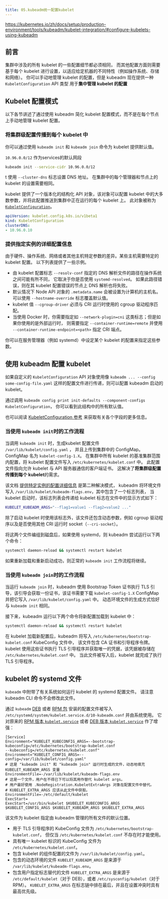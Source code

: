 ```yaml
---
title: 05.kubeadm统一配置kubelet
---
```




https://kubernetes.io/zh/docs/setup/production-environment/tools/kubeadm/kubelet-integration/#configure-kubelets-using-kubeadm

## 前言

集群中涉及的所有 kubelet 的一些配置细节都必须相同， 而其他配置方面则需要基于每个 kubelet 进行设置，以适应给定机器的不同特性（例如操作系统、存储和网络）。 你可以手动地管理 kubelet 的配置，但是 kubeadm 现在提供一种 `KubeletConfiguration` API 类型 用于**集中管理 kubelet 的配置**

## Kubelet 配置模式

以下各节讲述了通过使用 kubeadm 简化 kubelet 配置模式，而不是在每个节点上手动地管理 kubelet 配置。

### 将集群级配置传播到每个 kubelet 中

你可以通过使用 `kubeadm init` 和 `kubeadm join` 命令为 kubelet 提供默认值。

 `10.96.0.0/12` 作为services的默认网段

```bash
kubeadm init --service-cidr 10.96.0.0/12
```

t 使用 `--cluster-dns` 标志设置 DNS 地址。 在集群中的每个管理器和节点上的 kubelet 的设置需要相同。 

kubelet 提供了一个版本化的结构化 API 对象，该对象可以配置 kubelet 中的大多数参数，并将此配置推送到集群中正在运行的每个 kubelet 上。 此对象被称为 [`KubeletConfiguration`](https://kubernetes.io/zh/docs/reference/config-api/kubelet-config.v1beta1/)。 

```yaml
apiVersion: kubelet.config.k8s.io/v1beta1
kind: KubeletConfiguration
clusterDNS:
- 10.96.0.10
```

### 提供指定实例的详细配置信息

由于硬件、操作系统、网络或者其他主机特定参数的差异。某些主机需要特定的 kubelet 配置。 以下列表提供了一些示例。

- 由 kubelet 配置标志 `--resolv-conf` 指定的 DNS 解析文件的路径在操作系统之间可能有所不同， 它取决于你是否使用 `systemd-resolved`。 如果此路径错误，则在其 kubelet 配置错误的节点上 DNS 解析也将失败。
- 默认情况下 Node API 对象的 `.metadata.name` 会被设置为计算机的主机名。 可以使用 `--hostname-override` 标志覆盖默认值。
- kubelet 值 `--cgroup-driver` 必须与 CRI 运行时使用的 cgroup 驱动程序匹配。
- 当使用 Docker 时，你需要指定如 `--network-plugin=cni` 这类标志；但是如果你使用的是外部运行时， 则需要指定 `--container-runtime=remote` 并使用 `--container-runtime-endpoint=<path>` 指定 CRI 端点。

你可以在服务管理器（例如 systemd）中设定某个 kubelet 的配置来指定这些参数。

## 使用 kubeadm 配置 kubelet

如果自定义的 `KubeletConfiguration` API 对象使用像  `kubeadm ... --config some-config-file.yaml` 这样的配置文件进行传递，则可以配置 kubeadm 启动的 kubelet。

通过调用 `kubeadm config print init-defaults --component-configs KubeletConfiguration`， 你可以看到此结构中的所有默认值。

也可以阅读 [KubeletConfiguration 参考](https://kubernetes.io/docs/reference/config-api/kubelet-config.v1beta1/) 来获取有关各个字段的更多信息。

### 当使用 `kubeadm init`时的工作流程

当调用 `kubeadm init` 时，生成kubelet 配置文件 `/var/lib/kubelet/config.yaml` ， 并且上传到集群中的 ConfigMap。 ConfigMap 名为 `kubelet-config-1.X`。 在集群中所有 kubelet 的基准集群范围内配置，将 kubelet 配置文件写入 `/etc/kubernetes/kubelet.conf` 中。 此配置文件指向允许 kubelet 与 API 服务器通信的客户端证书。 这解决了**将集群级配置传播到每个 kubelet**的需求。

该文档 [提供特定实例的配置详细信息](https://kubernetes.io/zh/docs/setup/production-environment/tools/kubeadm/kubelet-integration/#providing-instance-specific-configuration-details) 是第二种解决模式， kubeadm 将环境文件写入 `/var/lib/kubelet/kubeadm-flags.env`，其中包含了一个标志列表， 当 kubelet 启动时，该标志列表会传递给 kubelet 标志在文件中的显示方式如下：

```bash
KUBELET_KUBEADM_ARGS="--flag1=value1 --flag2=value2 ..."
```

除了启动 kubelet 时使用该标志外，该文件还包含动态参数，例如 cgroup 驱动程序以及是否使用其他 CRI 运行时 socket（`--cri-socket`）。

将这两个文件编组到磁盘后，如果使用 systemd，则 kubeadm 尝试运行以下两个命令：

```bash
systemctl daemon-reload && systemctl restart kubelet
```

如果重新加载和重新启动成功，则正常的 `kubeadm init` 工作流程将继续。

### 当使用 `kubeadm join`时的工作流程

当运行 `kubeadm join` 时，kubeadm 使用 Bootstrap Token 证书执行 TLS 引导，该引导会获取一份证书，该证书需要下载 `kubelet-config-1.X` ConfigMap 并把它写入 `/var/lib/kubelet/config.yaml` 中。 动态环境文件的生成方式恰好与 `kubeadm init` 相同。

接下来，kubeadm 运行以下两个命令将新配置加载到 kubelet 中：

```bash
systemctl daemon-reload && systemctl restart kubelet
```

在 kubelet 加载新配置后，kubeadm 将写入 `/etc/kubernetes/bootstrap-kubelet.conf` KubeConfig 文件中， 该文件包含 CA 证书和引导程序令牌。 kubelet 使用这些证书执行 TLS 引导程序并获取唯一的凭据，该凭据被存储在 `/etc/kubernetes/kubelet.conf` 中。 当此文件被写入后，kubelet 就完成了执行 TLS 引导程序。

## kubelet 的 systemd 文件

`kubeadm` 中附带了有关系统如何运行 kubelet 的 systemd 配置文件。 请注意 kubeadm CLI 命令不会修改此文件。

通过 `kubeadm` [DEB](https://github.com/kubernetes/release/blob/master/cmd/kubepkg/templates/latest/deb/kubeadm/10-kubeadm.conf) 或者 [RPM 包](https://github.com/kubernetes/release/blob/master/cmd/kubepkg/templates/latest/rpm/kubeadm/10-kubeadm.conf) 安装的配置文件被写入 `/etc/systemd/system/kubelet.service.d/10-kubeadm.conf` 并由系统使用。 它对原来的 [RPM 版本 `kubelet.service`](https://github.com/kubernetes/release/blob/master/cmd/kubepkg/templates/latest/rpm/kubelet/kubelet.service) 或者 [DEB 版本 `kubelet.service`](https://github.com/kubernetes/release/blob/master/cmd/kubepkg/templates/latest/deb/kubelet/lib/systemd/system/kubelet.service) 作了增强：

```none
[Service]
Environment="KUBELET_KUBECONFIG_ARGS=--bootstrap-kubeconfig=/etc/kubernetes/bootstrap-kubelet.conf
--kubeconfig=/etc/kubernetes/kubelet.conf"
Environment="KUBELET_CONFIG_ARGS=--config=/var/lib/kubelet/config.yaml"
# 这是 "kubeadm init" 和 "kubeadm join" 运行时生成的文件，动态地填充 KUBELET_KUBEADM_ARGS 变量
EnvironmentFile=-/var/lib/kubelet/kubeadm-flags.env
# 这是一个文件，用户在不得已下可以将其用作替代 kubelet args。
# 用户最好使用 .NodeRegistration.KubeletExtraArgs 对象在配置文件中替代。
# KUBELET_EXTRA_ARGS 应该从此文件中获取。
EnvironmentFile=-/etc/default/kubelet
ExecStart=
ExecStart=/usr/bin/kubelet $KUBELET_KUBECONFIG_ARGS $KUBELET_CONFIG_ARGS $KUBELET_KUBEADM_ARGS $KUBELET_EXTRA_ARGS
```

该文件为 kubelet 指定由 kubeadm 管理的所有文件的默认位置。

- 用于 TLS 引导程序的 KubeConfig 文件为 `/etc/kubernetes/bootstrap-kubelet.conf`， 但仅当 `/etc/kubernetes/kubelet.conf` 不存在时才能使用。
- 具有唯一 kubelet 标识的 KubeConfig 文件为 `/etc/kubernetes/kubelet.conf`。
- 包含 kubelet 的组件配置的文件为 `/var/lib/kubelet/config.yaml`。
- 包含的动态环境的文件 `KUBELET_KUBEADM_ARGS` 是来源于 `/var/lib/kubelet/kubeadm-flags.env`。
- 包含用户指定标志替代的文件 `KUBELET_EXTRA_ARGS` 是来源于 `/etc/default/kubelet`（对于 DEB），或者 `/etc/sysconfig/kubelet`（对于 RPM）。 `KUBELET_EXTRA_ARGS` 在标志链中排在最后，并且在设置冲突时具有最高优先级。